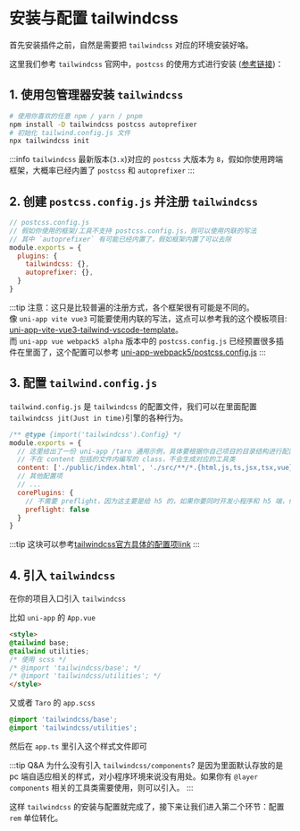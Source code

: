 # 安装与配置 tailwindcss

首先安装插件之前，自然是需要把 `tailwindcss` 对应的环境安装好咯。

这里我们参考 `tailwindcss` 官网中，`postcss` 的使用方式进行安装 ([参考链接](https://tailwindcss.com/docs/installation/using-postcss))：

## 1. 使用包管理器安装 `tailwindcss`

```sh
# 使用你喜欢的任意 npm / yarn / pnpm 
npm install -D tailwindcss postcss autoprefixer
# 初始化 tailwind.config.js 文件
npx tailwindcss init
```

:::info
`tailwindcss` 最新版本(`3.x`)对应的 `postcss` 大版本为 `8`，假如你使用跨端框架，大概率已经内置了 `postcss` 和 `autoprefixer`
:::

## 2. 创建 `postcss.config.js` 并注册 `tailwindcss`

```js
// postcss.config.js
// 假如你使用的框架/工具不支持 postcss.config.js，则可以使用内联的写法
// 其中 `autoprefixer` 有可能已经内置了，假如框架内置了可以去除
module.exports = {
  plugins: {
    tailwindcss: {},
    autoprefixer: {},
  }
}
```

:::tip
注意：这只是比较普遍的注册方式，各个框架很有可能是不同的。  
像 `uni-app vite vue3` 可能要使用内联的写法，这点可以参考我的这个模板项目: [uni-app-vite-vue3-tailwind-vscode-template](https://github.com/sonofmagic/uni-app-vite-vue3-tailwind-vscode-template)。  
而 `uni-app vue webpack5 alpha` 版本中的 `postcss.config.js` 已经预置很多插件在里面了，这个配置可以参考 [uni-app-webpack5/postcss.config.js](https://github.com/sonofmagic/weapp-tailwindcss-webpack-plugin/blob/main/demo/uni-app-webpack5/postcss.config.js)
:::

## 3. 配置 `tailwind.config.js`

`tailwind.config.js` 是 `tailwindcss` 的配置文件，我们可以在里面配置 `tailwindcss jit(Just in time)`引擎的各种行为。

```js
/** @type {import('tailwindcss').Config} */
module.exports = {
  // 这里给出了一份 uni-app /taro 通用示例，具体要根据你自己项目的目录结构进行配置
  // 不在 content 包括的文件内编写的 class，不会生成对应的工具类
  content: ['./public/index.html', './src/**/*.{html,js,ts,jsx,tsx,vue}'],
  // 其他配置项
  // ...
  corePlugins: {
    // 不需要 preflight，因为这主要是给 h5 的，如果你要同时开发小程序和 h5 端，你应该使用环境变量来控制它
    preflight: false
  }
}
```

:::tip
这块可以参考[tailwindcss官方具体的配置项link](https://tailwindcss.com/docs/configuration)
:::

## 4. 引入 `tailwindcss`

在你的项目入口引入 `tailwindcss`

比如 `uni-app` 的 `App.vue`

```html
<style>
@tailwind base;
@tailwind utilities;
/* 使用 scss */
/* @import 'tailwindcss/base'; */
/* @import 'tailwindcss/utilities'; */
</style>
```

又或者 `Taro` 的 `app.scss`

```scss
@import 'tailwindcss/base';
@import 'tailwindcss/utilities';
```

然后在 `app.ts` 里引入这个样式文件即可

:::tip Q&A
为什么没有引入 `tailwindcss/components`? 是因为里面默认存放的是 pc 端自适应相关的样式，对小程序环境来说没有用处。如果你有 `@layer components` 相关的工具类需要使用，则可以引入。
:::

这样 `tailwindcss` 的安装与配置就完成了，接下来让我们进入第二个环节：配置 `rem` 单位转化。
